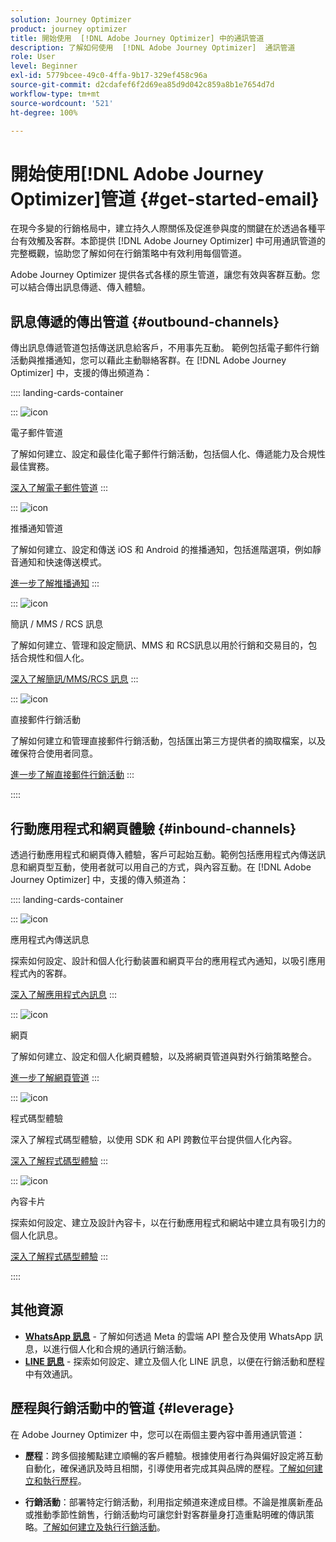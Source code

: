 ```yaml
---
solution: Journey Optimizer
product: journey optimizer
title: 開始使用  [!DNL Adobe Journey Optimizer] 中的通訊管道
description: 了解如何使用  [!DNL Adobe Journey Optimizer]  通訊管道
role: User
level: Beginner
exl-id: 5779bcee-49c0-4ffa-9b17-329ef458c96a
source-git-commit: d2cdafef6f2d69ea85d9d042c859a8b1e7654d7d
workflow-type: tm+mt
source-wordcount: '521'
ht-degree: 100%

---
```



# 開始使用[!DNL Adobe Journey Optimizer]管道 {#get-started-email}

在現今多變的行銷格局中，建立持久人際關係及促進參與度的關鍵在於透過各種平台有效觸及客群。本節提供 [!DNL Adobe Journey Optimizer] 中可用通訊管道的完整概觀，協助您了解如何在行銷策略中有效利用每個管道。

Adobe Journey Optimizer 提供各式各樣的原生管道，讓您有效與客群互動。您可以結合傳出訊息傳遞、傳入體驗。

## 訊息傳遞的傳出管道 {#outbound-channels}

傳出訊息傳遞管道包括傳送訊息給客戶，不用事先互動。 範例包括電子郵件行銷活動與推播通知，您可以藉此主動聯絡客群。在 [!DNL Adobe Journey Optimizer] 中，支援的傳出頻道為：

:::: landing-cards-container

:::
![icon](https://cdn.experienceleague.adobe.com/icons/envelope.svg?lang=zh-Hant)

電子郵件管道

了解如何建立、設定和最佳化電子郵件行銷活動，包括個人化、傳遞能力及合規性最佳實務。

[深入了解電子郵件管道](../../rp_landing_pages/email-landing-page.md)
:::

:::
![icon](https://cdn.experienceleague.adobe.com/icons/bell.svg?lang=zh-Hant)

推播通知管道

了解如何建立、設定和傳送 iOS 和 Android 的推播通知，包括進階選項，例如靜音通知和快速傳送模式。

[進一步了解推播通知](../../rp_landing_pages/push-landing-page.md)
:::

:::
![icon](https://cdn.experienceleague.adobe.com/icons/comment-dots.svg?lang=zh-Hant)

簡訊 / MMS / RCS 訊息

了解如何建立、管理和設定簡訊、MMS 和 RCS訊息以用於行銷和交易目的，包括合規性和個人化。

[深入了解簡訊/MMS/RCS 訊息](../../rp_landing_pages/sms-landing-page.md)
:::

:::
![icon](https://cdn.experienceleague.adobe.com/icons/mail-bulk.svg?lang=zh-Hant)

直接郵件行銷活動

了解如何建立和管理直接郵件行銷活動，包括匯出第三方提供者的摘取檔案，以及確保符合使用者同意。

[進一步了解直接郵件行銷活動](../../rp_landing_pages/direct-mail-landing-page.md)
:::

::::

## 行動應用程式和網頁體驗 {#inbound-channels}

透過行動應用程式和網頁傳入體驗，客戶可起始互動。範例包括應用程式內傳送訊息和網頁型互動，使用者就可以用自己的方式，與內容互動。在 [!DNL Adobe Journey Optimizer] 中，支援的傳入頻道為：

:::: landing-cards-container

:::
![icon](https://cdn.experienceleague.adobe.com/icons/mobile.svg?lang=zh-Hant)

應用程式內傳送訊息

探索如何設定、設計和個人化行動装置和網頁平台的應用程式內通知，以吸引應用程式內的客群。

[深入了解應用程式內訊息](../../rp_landing_pages/in-app-landing-page.md)
:::

:::
![icon](https://cdn.experienceleague.adobe.com/icons/globe.svg?lang=zh-Hant)

網頁

了解如何建立、設定和個人化網頁體驗，以及將網頁管道與對外行銷策略整合。

[進一步了解網頁管道](../../rp_landing_pages/web-landing-page.md)
:::

:::
![icon](https://cdn.experienceleague.adobe.com/icons/code.svg?lang=zh-Hant)

程式碼型體驗

深入了解程式碼型體驗，以使用 SDK 和 API 跨數位平台提供個人化內容。

[深入了解程式碼型體驗](../../rp_landing_pages/code-based-experience-landing-page.md)
:::

:::
![icon](https://cdn.experienceleague.adobe.com/icons/id-card.svg?lang=zh-Hant)

內容卡片

探索如何設定、建立及設計內容卡，以在行動應用程式和網站中建立具有吸引力的個人化訊息。

[深入了解程式碼型體驗](../../rp_landing_pages/content-card-landing-page.md)
:::

::::


## 其他資源

- **[WhatsApp 訊息](../../rp_landing_pages/whatsapp-landing-page.md)** - 了解如何透過 Meta 的雲端 API 整合及使用 WhatsApp 訊息，以進行個人化和合規的通訊行銷活動。
- **[LINE 訊息](../../rp_landing_pages/line-landing-page.md)** - 探索如何設定、建立及個人化 LINE 訊息，以便在行銷活動和歷程中有效通訊。

## 歷程與行銷活動中的管道 {#leverage}

在 Adobe Journey Optimizer 中，您可以在兩個主要內容中善用通訊管道：

- **歷程**：跨多個接觸點建立順暢的客戶體驗。根據使用者行為與偏好設定將互動自動化，確保通訊及時且相關，引導使用者完成其與品牌的歷程。[了解如何建立和執行歷程](../building-journeys/journey-gs.md)。

- **行銷活動**：部署特定行銷活動，利用指定頻道來達成目標。不論是推廣新產品或推動季節性銷售，行銷活動均可讓您針對客群量身打造重點明確的傳訊策略。[了解如何建立及執行行銷活動](../campaigns/get-started-with-campaigns.md)。
